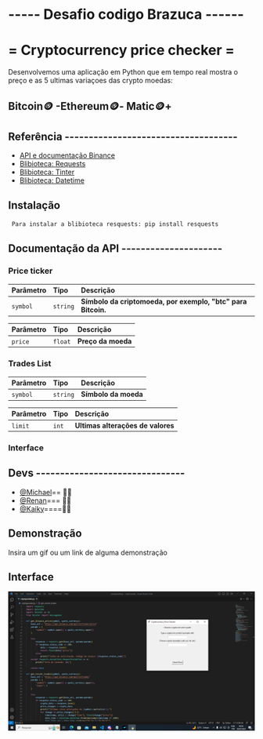 # ----- Desafio codigo Brazuca ------
# = Cryptocurrency price checker =

Desenvolvemos uma aplicação em Python que em tempo real mostra o preço e as 5 ultimas variaçoes das crypto moedas:   
## Bitcoin🪙 -Ethereum🪙- Matic🪙+


## Referência ------------------------------------

 - [API e documentação Binance ](https://binance-docs.github.io/apidocs/spot/en/#order-book)
 - [Blibioteca: Requests](https://requests.readthedocs.io/projects/pt/pt_BR/latest/user/quickstart.html)
 - [Blibioteca: Tinter](https://docs.python.org/3/library/tkinter.html)
 - [Blibioteca: Datetime](https://docs.python.org/pt-br/3/library/time.html)



## Instalação



```bash
 Para instalar a blibioteca resquests: pip install resquests
```
    
## Documentação da API ---------------------




### Price ticker 


| Parâmetro   | Tipo       | Descrição                           |
| :---------- | :--------- | :---------------------------------- |
| `symbol`    | `string` | **Símbolo da criptomoeda, por exemplo, "btc" para Bitcoin.**|


| Parâmetro   | Tipo       | Descrição                           |
| :---------- | :--------- | :---------------------------------- |
| `price`    | `float` | **Preço da moeda** |


### Trades List

| Parâmetro   | Tipo       | Descrição                           |
| :---------- | :--------- | :---------------------------------- |
| `symbol`    | `string` | **Símbolo da moeda** |

| Parâmetro   | Tipo       | Descrição                           |
| :---------- | :--------- | :---------------------------------- |
| `limit`    | `int` | **Ultimas alterações de valores** |

### Interface 


## Devs  -------------------------------                                                 
- [@Michael](https://github.com/Maicon-MK)== 👨‍💻 
- [@Renan](https://github.com/Rlf07)=== 👨‍💻       
- [@Kaiky](https://github.com/kaikyfersoa)====👨‍💻 


## Demonstração

Insira um gif ou um link de alguma demonstração


## Interface

![App Screenshot](img/image.png)




